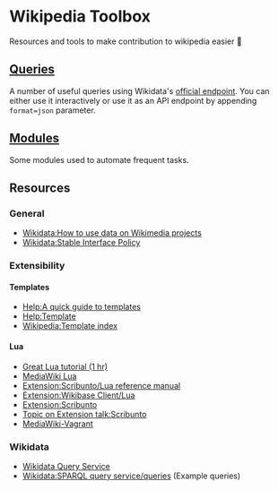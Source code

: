 # Wikipedia Toolbox
Resources and tools to make contribution to wikipedia easier 🙂

## [Queries](/queries)
A number of useful queries using Wikidata's [official endpoint](https://query.wikidata.org). You can either use it interactively or use it as an API endpoint by appending `format=json` parameter.

## [Modules](/modules)
Some modules used to automate frequent tasks.

## Resources
### General
 - [Wikidata:How to use data on Wikimedia projects](https://www.wikidata.org/wiki/Wikidata:How_to_use_data_on_Wikimedia_projects)
 - [Wikidata:Stable Interface Policy](https://www.wikidata.org/wiki/Wikidata:Stable_Interface_Policy)
 
### Extensibility
#### Templates
 - [Help:A quick guide to templates](https://en.wikipedia.org/wiki/Help:A_quick_guide_to_templates)
 - [Help:Template](https://en.wikipedia.org/wiki/Help:Template)
 - [Wikipedia:Template index](https://meta.wikimedia.org/wiki/Help:Advanced_templates)
 
#### Lua
 - [Great Lua tutorial (1 hr)](https://youtu.be/iMacxZQMPXs)
 - [MediaWiki Lua](https://www.mediawiki.org/wiki/Lua)
 - [Extension:Scribunto/Lua reference manual](https://www.mediawiki.org/wiki/Extension:Scribunto/Lua_reference_manual#Differences_from_standard_Lua)
 - [Extension:Wikibase Client/Lua](https://www.mediawiki.org/wiki/Extension:Wikibase_Client/Lua)
 - [Extension:Scribunto](https://www.mediawiki.org/wiki/Extension:Scribunto)
 - [Topic on Extension talk:Scribunto](https://www.mediawiki.org/wiki/Topic:Uzryss2qi47evbx8)
 - [MediaWiki-Vagrant](https://www.mediawiki.org/wiki/MediaWiki-Vagrant)
 
### Wikidata
 - [Wikidata Query Service](https://query.wikidata.org/)
 - [Wikidata:SPARQL query service/queries](https://www.wikidata.org/wiki/Wikidata:SPARQL_query_service/queries) (Example queries)
